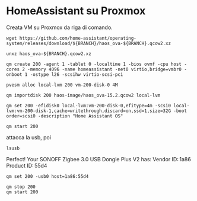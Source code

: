 # HomeAssistant su Proxmox

Creata VM su Proxmox da riga di comando.
```
wget https://github.com/home-assistant/operating-system/releases/download/${BRANCH}/haos_ova-${BRANCH}.qcow2.xz

unxz haos_ova-${BRANCH}.qcow2.xz

qm create 200 -agent 1 -tablet 0 -localtime 1 -bios ovmf -cpu host -cores 2 -memory 4096 -name homeassistant -net0 virtio,bridge=vmbr0 -onboot 1 -ostype l26 -scsihw virtio-scsi-pci

pvesm alloc local-lvm 200 vm-200-disk-0 4M

qm importdisk 200 haos-image/haos_ova-15.2.qcow2 local-lvm

qm set 200 -efidisk0 local-lvm:vm-200-disk-0,efitype=4m -scsi0 local-lvm:vm-200-disk-1,cache=writethrough,discard=on,ssd=1,size=32G -boot order=scsi0 -description "Home Assistant OS"

qm start 200

```

attacca la usb, poi
```
lsusb
```
Perfect! Your SONOFF Zigbee 3.0 USB Dongle Plus V2 has:
Vendor ID: 1a86
Product ID: 55d4

```
qm set 200 -usb0 host=1a86:55d4

qm stop 200
qm start 200
```